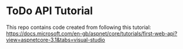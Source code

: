 # ToDo API Tutorial

This repo contains code created from following this tutorial: https://docs.microsoft.com/en-gb/aspnet/core/tutorials/first-web-api?view=aspnetcore-3.1&tabs=visual-studio